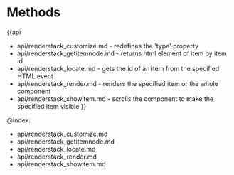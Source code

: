 
Methods
=======

{{api
- api/renderstack_customize.md - redefines the 'type' property
- api/renderstack_getitemnode.md - returns html element of item by item id
- api/renderstack_locate.md - gets the id of an item from the specified HTML event
- api/renderstack_render.md - renders the specified item or the whole component
- api/renderstack_showitem.md - scrolls the component to make the specified item visible
}}

@index:
- api/renderstack_customize.md
- api/renderstack_getitemnode.md
- api/renderstack_locate.md
- api/renderstack_render.md
- api/renderstack_showitem.md


